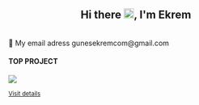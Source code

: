 
<h2 align="center">Hi there <img src="https://media.giphy.com/media/hvRJCLFzcasrR4ia7z/giphy.gif" width="20px">, I'm Ekrem</h2>

<!--👯 Look at my page ! <a href="http://gunesekrem.com">gunesekrem.com</a>  ...-->
<br>
📧 My email adress <a mailto="gunesekremcom@gmail.com">gunesekremcom@gmail.com</a>

#### TOP PROJECT 
![](en_full.png)

<small>[Visit details](https://gunoraapps.com.tr/souvenir/)</small>

